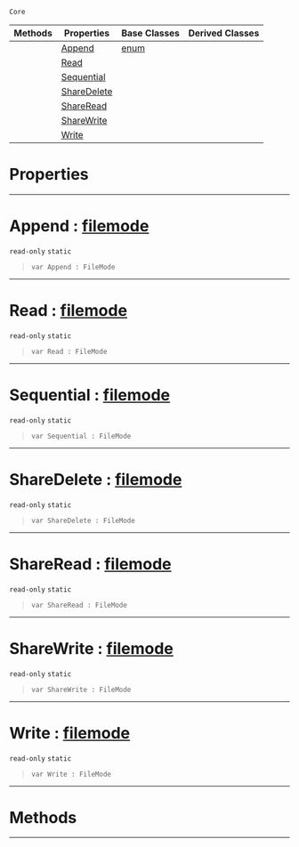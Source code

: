  `Core`

|Methods|Properties|Base Classes|Derived Classes|
|---|---|---|---|
| |[ Append](https://plasmaengine.github.io/PlasmaDocs/Plasma1/C++/code_reference/lightning_base_types/filemode.markdown#append-plasma-engine-docum)|[enum](https://plasmaengine.github.io/PlasmaDocs/Plasma1/C++/code_reference/lightning_base_types/enum.markdown)| |
| |[ Read](https://plasmaengine.github.io/PlasmaDocs/Plasma1/C++/code_reference/lightning_base_types/filemode.markdown#read-plasma-engine-documen)| | |
| |[ Sequential](https://plasmaengine.github.io/PlasmaDocs/Plasma1/C++/code_reference/lightning_base_types/filemode.markdown#sequential-plasma-engine-d)| | |
| |[ ShareDelete](https://plasmaengine.github.io/PlasmaDocs/Plasma1/C++/code_reference/lightning_base_types/filemode.markdown#sharedelete-plasma-engine)| | |
| |[ ShareRead](https://plasmaengine.github.io/PlasmaDocs/Plasma1/C++/code_reference/lightning_base_types/filemode.markdown#shareread-plasma-engine-do)| | |
| |[ ShareWrite](https://plasmaengine.github.io/PlasmaDocs/Plasma1/C++/code_reference/lightning_base_types/filemode.markdown#sharewrite-plasma-engine-d)| | |
| |[ Write](https://plasmaengine.github.io/PlasmaDocs/Plasma1/C++/code_reference/lightning_base_types/filemode.markdown#write-plasma-engine-docume)| | |


 #  Properties


---  
 #  Append : [filemode](https://plasmaengine.github.io/PlasmaDocs/Plasma1/C++/code_reference/lightning_base_types/filemode.markdown)

 `read-only` `static`

> 
> ``` lang=cpp, name=Lightning
> var Append : FileMode


---  
 #  Read : [filemode](https://plasmaengine.github.io/PlasmaDocs/Plasma1/C++/code_reference/lightning_base_types/filemode.markdown)

 `read-only` `static`

> 
> ``` lang=cpp, name=Lightning
> var Read : FileMode


---  
 #  Sequential : [filemode](https://plasmaengine.github.io/PlasmaDocs/Plasma1/C++/code_reference/lightning_base_types/filemode.markdown)

 `read-only` `static`

> 
> ``` lang=cpp, name=Lightning
> var Sequential : FileMode


---  
 #  ShareDelete : [filemode](https://plasmaengine.github.io/PlasmaDocs/Plasma1/C++/code_reference/lightning_base_types/filemode.markdown)

 `read-only` `static`

> 
> ``` lang=cpp, name=Lightning
> var ShareDelete : FileMode


---  
 #  ShareRead : [filemode](https://plasmaengine.github.io/PlasmaDocs/Plasma1/C++/code_reference/lightning_base_types/filemode.markdown)

 `read-only` `static`

> 
> ``` lang=cpp, name=Lightning
> var ShareRead : FileMode


---  
 #  ShareWrite : [filemode](https://plasmaengine.github.io/PlasmaDocs/Plasma1/C++/code_reference/lightning_base_types/filemode.markdown)

 `read-only` `static`

> 
> ``` lang=cpp, name=Lightning
> var ShareWrite : FileMode


---  
 #  Write : [filemode](https://plasmaengine.github.io/PlasmaDocs/Plasma1/C++/code_reference/lightning_base_types/filemode.markdown)

 `read-only` `static`

> 
> ``` lang=cpp, name=Lightning
> var Write : FileMode


---  
 #  Methods


---  
 

 